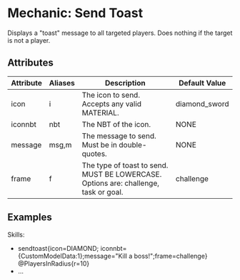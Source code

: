 Mechanic: Send Toast
====================

Displays a "toast" message to all targeted players. Does nothing if the
target is not a player.

Attributes
----------

| Attribute | Aliases | Description   | Default Value  |
|-----------|---------|-------------------------------------------------------------------------------------|----------------|
| icon  | i   | The icon to send. Accepts any valid MATERIAL.  | diamond_sword |
| iconnbt   | nbt | The NBT of the icon.  | NONE   |
| message   | msg,m   | The message to send. Must be in double-quotes. | NONE   |
| frame | f   | The type of toast to send. MUST BE LOWERCASE. Options are: challenge, task or goal. | challenge  |

  

Examples
--------

  Skills:
  - sendtoast{icon=DIAMOND; iconnbt={CustomModelData:1};message="Kill a boss!";frame=challenge} @PlayersInRadius{r=10}
  - ...
